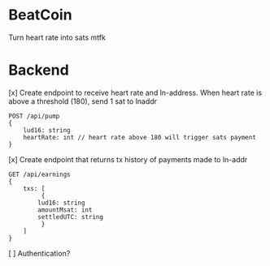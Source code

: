 # BeatCoin
Turn heart rate into sats mtfk

# Backend
[x] Create endpoint to receive heart rate and ln-address. When heart rate is above a threshold (180), send 1 sat to lnaddr
```
POST /api/pump
{
	lud16: string
	heartRate: int // heart rate above 180 will trigger sats payment
}
```
[x] Create endpoint that returns tx history of payments made to ln-addr
```
GET /api/earnings
{
	txs: [
	     {
		lud16: string
		amountMsat: int
		settledUTC: string
	     }
	]
}
```
[ ] Authentication?

